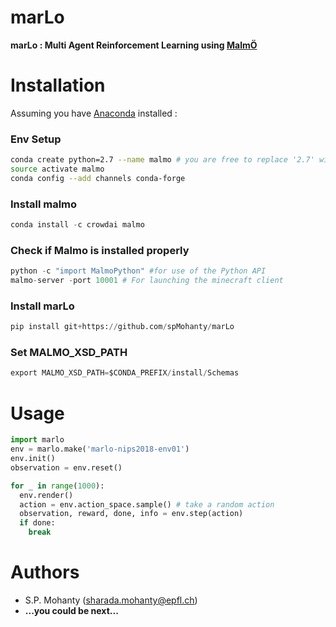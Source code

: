 # marLo

**marLo : Multi Agent Reinforcement Learning using [MalmÖ](https://github.com/Microsoft/malmo)**

# Installation
Assuming you have [Anaconda](https://www.anaconda.com/download) installed :
### Env Setup
```bash
conda create python=2.7 --name malmo # you are free to replace '2.7' with python '3.5' or python '3.6'
source activate malmo
conda config --add channels conda-forge
```
### Install malmo
```python
conda install -c crowdai malmo
```
### Check if Malmo is installed properly
```python
python -c "import MalmoPython" #for use of the Python API
malmo-server -port 10001 # For launching the minecraft client
```
### Install marLo
```python
pip install git+https://github.com/spMohanty/marLo
```

### Set MALMO_XSD_PATH
```python
export MALMO_XSD_PATH=$CONDA_PREFIX/install/Schemas
```

# Usage
```python
import marlo
env = marlo.make('marlo-nips2018-env01')
env.init()
observation = env.reset()

for _ in range(1000):
  env.render()
  action = env.action_space.sample() # take a random action
  observation, reward, done, info = env.step(action)
  if done:
    break
```

# Authors
* S.P. Mohanty (<sharada.mohanty@epfl.ch>)   
* **...you could be next...**

